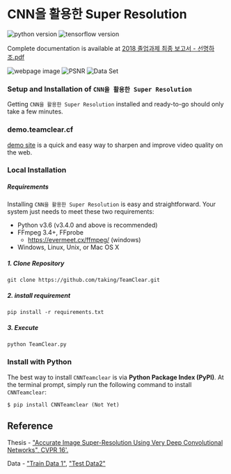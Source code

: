# CNN을 활용한 Super Resolution

![python version](https://img.shields.io/badge/python-3.x-blue.svg)
![tensorflow version](https://img.shields.io/badge/tensorflow_gpu-1.8-blue.svg)

Complete documentation is available at
[2018 졸업과제 최종 보고서 - 선명하조.pdf](https://github.com/taking/TeamClear/blob/master/Document/2018%20%EC%A1%B8%EC%97%85%EA%B3%BC%EC%A0%9C%20%EC%B5%9C%EC%A2%85%20%EB%B3%B4%EA%B3%A0%EC%84%9C%20-%20%EC%84%A0%EB%AA%85%ED%95%98%EC%A1%B0.pdf)


![webpage image](https://i.imgur.com/T1u4bIQ.png)
![PSNR](https://i.imgur.com/rFNKdxz.png)
![Data Set](https://i.imgur.com/mFJWKMF.png)


### Setup and Installation of `CNN을 활용한 Super Resolution`

Getting `CNN을 활용한 Super Resolution` installed and ready-to-go should only take a few minutes.

### demo.teamclear.cf

[demo site](https://demo.teamclear.cf) is a quick and easy way to sharpen and improve video quality on the web.

### Local Installation

##### Requirements

Installing `CNN을 활용한 Super Resolution` is easy and straightforward. Your system just needs to meet these two requirements:

* Python v3.6 (v3.4.0 and above is recommended)
* FFmpeg 3.4+, FFprobe
  * https://evermeet.cx/ffmpeg/ (windows)
* Windows, Linux, Unix, or Mac OS X

##### 1. Clone Repository

```
git clone https://github.com/taking/TeamClear.git
```
##### 2. install requirement

```
pip install -r requirements.txt
```
##### 3. Execute

```
python TeamClear.py
```


### Install with Python

The best way to install `CNNTeamclear` is via **Python Package Index (PyPI)**. At the terminal prompt, simply run the following command to install `CNNTeamclear`:

```
$ pip install CNNTeamclear (Not Yet)
```


## Reference
Thesis - ["Accurate Image Super-Resolution Using Very Deep Convolutional Networks", CVPR 16'.](http://cv.snu.ac.kr/research/VDSR/VDSR_CVPR2016.pdf)

Data - ["Train Data 1"](http://cv.snu.ac.kr/research/VDSR/train_data.zip),
["Test Data2"](http://cv.snu.ac.kr/research/VDSR/test_data.zip)
